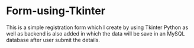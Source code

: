 # Form-using-Tkinter
This is a simple registration form which I create by using Tkinter Python as well as backend is also added in which the data will be save in an MySQL database after user submit the details. 

